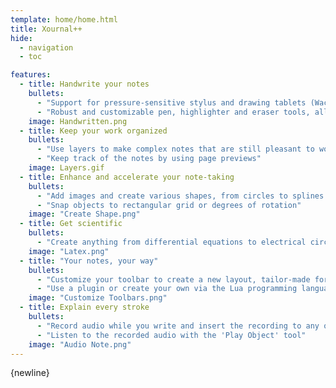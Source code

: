 ```yaml
---
template: home/home.html
title: Xournal++
hide:
  - navigation
  - toc

features:
  - title: Handwrite your notes
    bullets:
      - "Support for pressure-sensitive stylus and drawing tablets (Wacom, Huion, XP-Pen, etc.)"
      - "Robust and customizable pen, highlighter and eraser tools, allowing you to write how you want to write"
    image: Handwritten.png
  - title: Keep your work organized
    bullets:
      - "Use layers to make complex notes that are still pleasant to work with"
      - "Keep track of the notes by using page previews"
    image: Layers.gif
  - title: Enhance and accelerate your note-taking
    bullets:
      - "Add images and create various shapes, from circles to splines to axis"
      - "Snap objects to rectangular grid or degrees of rotation"
    image: "Create Shape.png"
  - title: Get scientific
    bullets:
      - "Create anything from differential equations to electrical circuits or the structural formula of molecules using our built-in LaTeX editor"
    image: "Latex.png"
  - title: "Your notes, your way"
    bullets:
      - "Customize your toolbar to create a new layout, tailor-made for you"
      - "Use a plugin or create your own via the Lua programming language"
    image: "Customize Toolbars.png"
  - title: Explain every stroke
    bullets:
      - "Record audio while you write and insert the recording to any object in your note"
      - "Listen to the recorded audio with the 'Play Object' tool"
    image: "Audio Note.png"
---
```

{newline}
